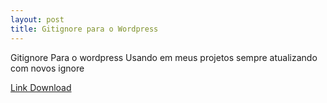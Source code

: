 ```yaml
---
layout: post
title: Gitignore para o Wordpress
---
```

Gitignore Para o wordpress  Usando em meus projetos sempre atualizando com novos ignore

[Link Download ](https://github.com/jonatanaxe/Config-Personalizadas/blob/master/.gitignore-wordpress)

